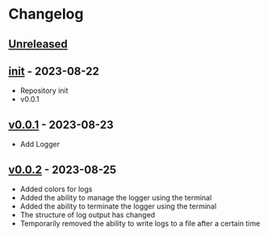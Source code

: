 # Changelog

## [Unreleased][unreleased]

## [init][] - 2023-08-22

- Repository init
- v0.0.1

## [v0.0.1][] - 2023-08-23

- Add Logger

## [v0.0.2][] - 2023-08-25

- Added colors for logs
- Added the ability to manage the logger using the terminal
- Added the ability to terminate the logger using the terminal
- The structure of log output has changed
- Temporarily removed the ability to write logs to a file after a certain time

[unreleased]: https://github.com/astrohelm/workspace/compare/v0.0.2...HEAD
[init]: https://github.com/astrohelm/astrologger/releases/tag/init
[v0.0.1]: https://github.com/astrohelm/astrologger/compare/init...v0.0.1
[v0.0.2]: https://github.com/astrohelm/astrologger/compare/v0.0.1...v0.0.2